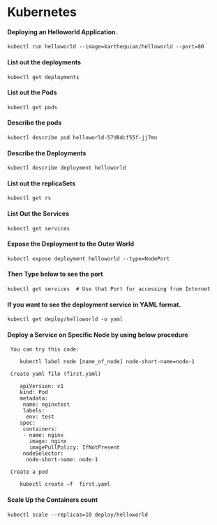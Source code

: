 # Kubernetes

#### Deploying an Helloworld Application.
    
    kubectl run helloworld --image=karthequian/helloworld --port=80
    
#### List out the deployments

    kubectl get deployments
    
#### List out the Pods

    kubectl get pods
    
#### Describe the pods

    kubectl describe pod helloworld-57d8dcf55f-jj7mn
    
#### Describe the Deployments

    kubectl describe deployment helloworld
    
#### List out the replicaSets

    kubectl get rs

#### List Out the Services

    kubectl get services
    
#### Expose the Deployment to the Outer World
 
    kubectl expose deployment helloworld --type=NodePort
    
#### Then Type below to see the port

    kubectl get services  # Use that Port for accessing from Internet
    
#### If you want to see the deployment service in YAML format.

    kubectl get deploy/helloworld -o yaml
    
#### Deploy a Service on Specific Node by using below procedure

     You can try this code:

        kubectl label node [name_of_node] node-short-name=node-1 
        
     Create yaml file (first.yaml)

        apiVersion: v1
        kind: Pod
        metadata:
         name: nginxtest 
         labels:
          env: test
        spec:
         containers:
         - name: nginx 
           image: nginx 
           imagePullPolicy: IfNotPresent
         nodeSelector: 
          node-short-name: node-1
         
     Create a pod

        kubectl create –f  first.yaml

    
#### Scale Up the Containers count

    kubectl scale --replicas=10 deploy/helloworld
    
   
